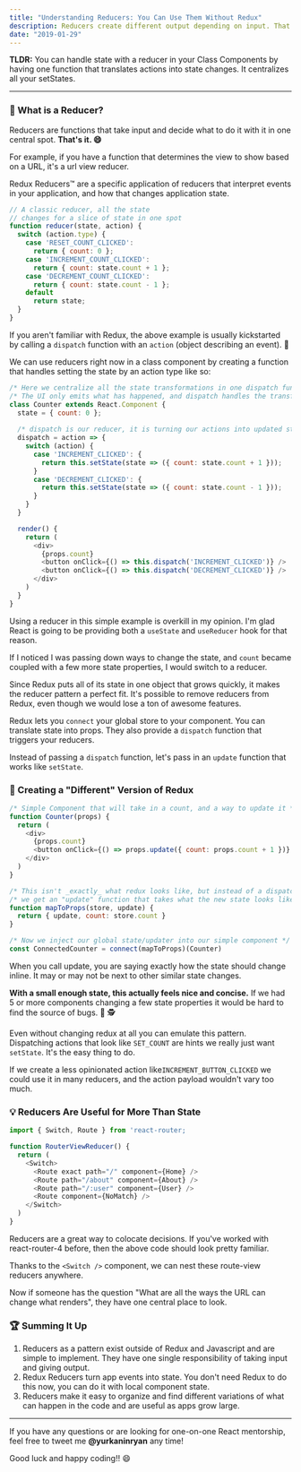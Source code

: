```yaml
---
title: "Understanding Reducers: You Can Use Them Without Redux"
description: Reducers create different output depending on input. That's it.
date: "2019-01-29"
---
```


**TLDR:** You can handle state with a reducer in your Class Components by having one function that translates actions into state changes. It centralizes all your setStates.

* * * * *

### 🤔 What is a Reducer?

Reducers are functions that take input and decide what to do it with it in one central spot. **That's it. 😄**

For example, if you have a function that determines the view to show based on a URL, it's a url view reducer.

Redux Reducers™️ are a specific application of reducers that interpret events in your application, and how that changes application state.

```js
// A classic reducer, all the state
// changes for a slice of state in one spot
function reducer(state, action) {
  switch (action.type) {
    case 'RESET_COUNT_CLICKED':
      return { count: 0 };
    case 'INCREMENT_COUNT_CLICKED':
      return { count: state.count + 1 };
    case 'DECREMENT_COUNT_CLICKED':
      return { count: state.count - 1 };
    default
      return state;
  }
}
```

If you aren't familiar with Redux, the above example is usually kickstarted by calling a `dispatch` function with an `action` (object describing an event). 📣

We can use reducers right now in a class component by creating a function that handles setting the state by an action type like so:

```js
/* Here we centralize all the state transformations in one dispatch function */
/* The UI only emits what has happened, and dispatch handles the transform */
class Counter extends React.Component {
  state = { count: 0 };
  
  /* dispatch is our reducer, it is turning our actions into updated state */
  dispatch = action => {
    switch (action) {
      case 'INCREMENT_CLICKED': {
        return this.setState(state => ({ count: state.count + 1 }));
      }
      case 'DECREMENT_CLICKED': {
        return this.setState(state => ({ count: state.count - 1 }));
      }
    }
  }

  render() {
    return (
      <div>
        {props.count}
        <button onClick={() => this.dispatch('INCREMENT_CLICKED')} />
        <button onClick={() => this.dispatch('DECREMENT_CLICKED')} />
      </div>
    )
  }
}
```

Using a reducer in this simple example is overkill in my opinion. I'm glad React is going to be providing both a `useState` and `useReducer` hook for that reason.

If I noticed I was passing down ways to change the state, and `count` became coupled with a few more state properties, I would switch to a reducer.

Since Redux puts all of its state in one object that grows quickly, it makes the reducer pattern a perfect fit. It's possible to remove reducers from Redux, even though we would lose a ton of awesome features.

Redux lets you `connect` your global store to your component. You can translate state into props. They also provide a `dispatch` function that triggers your reducers.

Instead of passing a `dispatch` function, let's pass in an `update` function that works like `setState`.

### 💩 Creating a "Different" Version of Redux

```js
/* Simple Component that will take in a count, and a way to update it */
function Counter(props) {
  return (
    <div>
      {props.count}
      <button onClick={() => props.update({ count: props.count + 1 })} />
    </div>
  )
}

/* This isn't _exactly_ what redux looks like, but instead of a dispatch */
/* we get an "update" function that takes what the new state looks like */
function mapToProps(store, update) {
  return { update, count: store.count }
}

/* Now we inject our global state/updater into our simple component */
const ConnectedCounter = connect(mapToProps)(Counter)
```

When you call update, you are saying exactly how the state should change inline. It may or may not be next to other similar state changes.

**With a small enough state, this actually feels nice and concise.** If we had 5 or more components changing a few state properties it would be hard to find the source of bugs. 🐛 🕵

Even without changing redux at all you can emulate this pattern. Dispatching actions that look like `SET_COUNT` are hints we really just want `setState`. It's the easy thing to do.

If we create a less opinionated action like`INCREMENT_BUTTON_CLICKED` we could use it in many reducers, and the action payload wouldn't vary too much.

### 💡 Reducers Are Useful for More Than State

```js
import { Switch, Route } from 'react-router;

function RouterViewReducer() {
  return (
    <Switch>
      <Route exact path="/" component={Home} />
      <Route path="/about" component={About} />
      <Route path="/:user" component={User} />
      <Route component={NoMatch} />
    </Switch>
  )
}
```

Reducers are a great way to colocate decisions. If you've worked with react-router-4 before, then the above code should look pretty familiar.

Thanks to the `<Switch />` component, we can nest these route-view reducers anywhere. 

Now if someone has the question "What are all the ways the URL can change what renders", they have one central place to look. 

### 🏆 Summing It Up

1.  Reducers as a pattern exist outside of Redux and Javascript and are simple to implement. They have one single responsibility of taking input and giving output.
2.  Redux Reducers turn app events into state. You don't need Redux to do this now, you can do it with local component state.
3.  Reducers make it easy to organize and find different variations of what can happen in the code and are useful as apps grow large.

* * * * *

If you have any questions or are looking for one-on-one React mentorship, feel free to tweet me **@yurkaninryan** any time!

Good luck and happy coding!! 😄